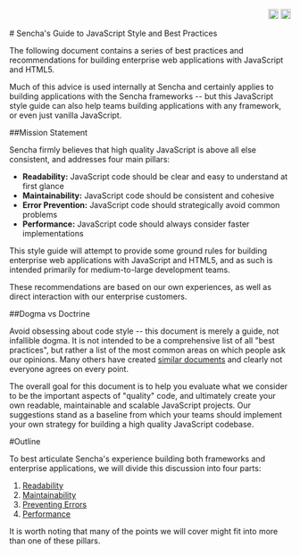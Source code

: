<p align="right">
  <a href="README.md"><img alt="English (US)" title="English (US)" src="https://raw.githubusercontent.com/sencha/flags/master/png/256/US.png" height="18"></a>
  <a href="ja/README.md"><img alt="Japanese" title="Japanese" src="https://raw.githubusercontent.com/sencha/flags/master/png/256/JP.png" height="18"></a>
</p>
# Sencha's Guide to JavaScript Style and Best Practices

The following document contains a series of best practices and recommendations for building enterprise web applications 
with JavaScript and HTML5. 

Much of this advice is used internally at Sencha and certainly applies to building applications with the Sencha 
frameworks -- but this JavaScript style guide can also help teams building applications with any framework, or 
even just vanilla JavaScript.

##Mission Statement

Sencha firmly believes that high quality JavaScript is above all else consistent, and addresses four main pillars:

  - **Readability:** JavaScript code should be clear and easy to understand at first glance
  - **Maintainability:** JavaScript code should be consistent and cohesive
  - **Error Prevention:** JavaScript code should strategically avoid common problems
  - **Performance:** JavaScript code should always consider faster implementations

This style guide will attempt to provide some ground rules for building enterprise web applications with JavaScript and 
HTML5, and as such is intended primarily for medium-to-large development teams. 

These recommendations are based on our own experiences, as well as direct interaction with our enterprise customers.

##Dogma vs Doctrine

Avoid obsessing about code style -- this document is merely a guide, not infallible dogma. It is not intended to be a 
comprehensive list of all "best practices", but rather a list of the most common areas on which people ask our 
opinions. Many others have created [similar documents](Resources.md) and clearly not everyone agrees on every point. 

The overall goal for this document is to help you evaluate what we consider to be the important aspects of "quality" 
code, and ultimately create your own readable, maintainable and scalable JavaScript projects. Our suggestions stand as 
a baseline from which your teams should implement your own strategy for building a high quality JavaScript codebase. 

#Outline

To best articulate Sencha's experience building both frameworks and enterprise applications, we will divide this 
discussion into four parts:

  1. [Readability](Readable_JavaScript.md)
  2. [Maintainability](Maintainable_JavaScript.md)
  3. [Preventing Errors](Preventing_JavaScript_Errors.md)
  4. [Performance](JavaScript_Performance.md)

It is worth noting that many of the points we will cover might fit into more than one of these pillars. 

